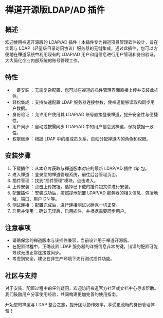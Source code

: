 # 禅道开源版LDAP/AD 插件
## 概述
欢迎使用禅道开源版的 LDAP/AD 插件！本插件专为禅道项目管理软件设计，旨在实现与 LDAP（轻量级目录访问协议）服务器的无缝集成。通过此插件，您可以方便地在禅道系统中利用现有的 LDAP/AD 用户和组信息进行用户管理和身份验证，大大简化企业内部系统的账号管理工作。

## 特性
- 一键安装 ：无需复杂配置，您可以在禅道的插件管理界面直接上传并安装此插件。
- 轻松集成 ：支持快速配置 LDAP 服务器连接参数，使禅道能够读取和同步用户数据。
- 身份验证 ：允许用户使用其 LDAP/AD 账号直接登录禅道，提升安全性与便捷性。
- 用户同步 ：自动或按需同步 LDAP/AD 中的用户信息到禅道，保持数据一致性。
- 权限继承 ：根据 LDAP 中的组成员关系，自动分配禅道内的角色和权限。
## 安装步骤
1. 下载插件 ：从本仓库获取与禅道版本对应的最新 LDAP/AD 插件 zip 包。
2. 进入禅道 ：登录您的禅道管理系统，前往后台管理页面。
3. 插件管理 ：找到“插件管理”模块，点击进入。
4. 上传安装 ：点击上传按钮，选择已下载的插件包文件进行安装。
5. 配置插件 ：安装成功后，按照提示配置 LDAP/AD 服务器的相关信息，包括地址、端口、用户 DN 等。
6. 测试连接 ：配置完成后，进行连接测试以确保一切正常。
7. 启用并使用 ：确认无误后，启用插件，并根据需要同步用户。
## 注意事项
- 请确保您的禅道版本与该插件兼容，当前设计用于禅道开源版。
- 在配置过程中，正确设置 LDAP 服务器的详细信息非常关键，错误的配置可能导致无法正常连接或同步。
- 考虑到安全，建议在非生产环境下先行测试插件功能。
## 社区与支持
对于安装、配置过程中的任何疑问，欢迎访问禅道官方社区或文档中心寻求帮助。我们鼓励用户分享使用经验，共同构建更加完善的使用指南。

开始您的禅道与 LDAP 整合之旅，提升团队协作效率，享受更流畅的身份管理体验！